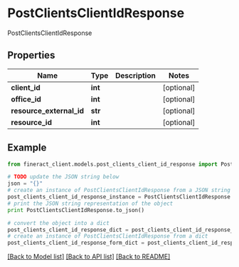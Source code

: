# PostClientsClientIdResponse

PostClientsClientIdResponse

## Properties

Name | Type | Description | Notes
------------ | ------------- | ------------- | -------------
**client_id** | **int** |  | [optional] 
**office_id** | **int** |  | [optional] 
**resource_external_id** | **str** |  | [optional] 
**resource_id** | **int** |  | [optional] 

## Example

```python
from fineract_client.models.post_clients_client_id_response import PostClientsClientIdResponse

# TODO update the JSON string below
json = "{}"
# create an instance of PostClientsClientIdResponse from a JSON string
post_clients_client_id_response_instance = PostClientsClientIdResponse.from_json(json)
# print the JSON string representation of the object
print PostClientsClientIdResponse.to_json()

# convert the object into a dict
post_clients_client_id_response_dict = post_clients_client_id_response_instance.to_dict()
# create an instance of PostClientsClientIdResponse from a dict
post_clients_client_id_response_form_dict = post_clients_client_id_response.from_dict(post_clients_client_id_response_dict)
```
[[Back to Model list]](../README.md#documentation-for-models) [[Back to API list]](../README.md#documentation-for-api-endpoints) [[Back to README]](../README.md)


